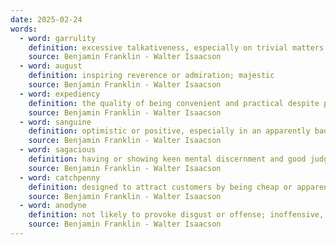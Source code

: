 ```yaml
---
date: 2025-02-24
words:
  - word: garrulity
    definition: excessive talkativeness, especially on trivial matters.
    source: Benjamin Franklin - Walter Isaacson
  - word: august
    definition: inspiring reverence or admiration; majestic
    source: Benjamin Franklin - Walter Isaacson 
  - word: expediency
    definition: the quality of being convenient and practical despite possibly being improper or immoral
    source: Benjamin Franklin - Walter Isaacson 
  - word: sanguine
    definition: optimistic or positive, especially in an apparently bad or difficult situation
    source: Benjamin Franklin - Walter Isaacson 
  - word: sagacious
    definition: having or showing keen mental discernment and good judgment; shrewd
    source: Benjamin Franklin - Walter Isaacson 
  - word: catchpenny
    definition: designed to attract customers by being cheap or apparently valuable
    source: Benjamin Franklin - Walter Isaacson 
  - word: anodyne
    definition: not likely to provoke disgust or offense; inoffensive, often deliberately so. 
    source: Benjamin Franklin - Walter Isaacson 
---
```

